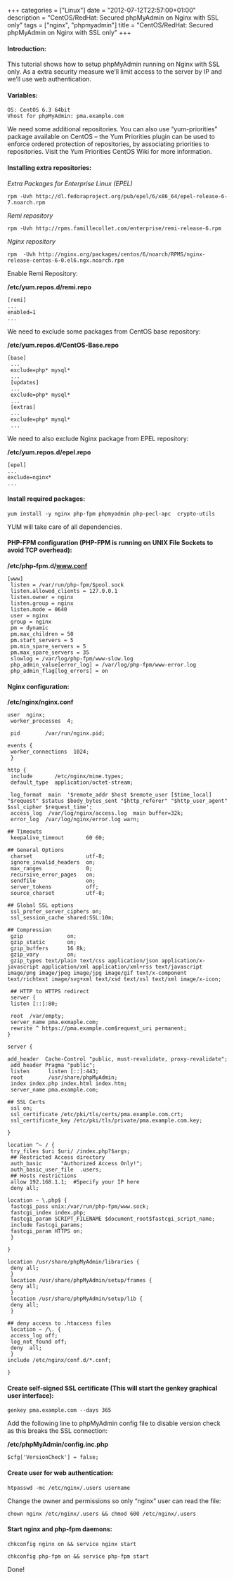 +++
categories = ["Linux"]
date = "2012-07-12T22:57:00+01:00"
description = "CentOS/RedHat: Secured phpMyAdmin on Nginx with SSL only"
tags = ["nginx", "phpmyadmin"]
title = "CentOS/RedHat: Secured phpMyAdmin on Nginx with SSL only"
+++

#### Introduction:

This tutorial shows how to setup phpMyAdmin running on Nginx with SSL only. As a extra security measure we’ll limit access to the server by IP and we’ll use web authentication.

#### Variables:

```
OS: CentOS 6.3 64bit
Vhost for phpMyAdmin: pma.example.com
```

We need some additional repositories. You can also use “yum-priorities” package available on CentOS – the Yum Priorities plugin can be used to enforce ordered protection of repositories, by associating priorities to repositories. Visit the Yum Priorities CentOS Wiki for more information.

#### Installing extra repositories:

*Extra Packages for Enterprise Linux (EPEL)*

    rpm -Uvh http://dl.fedoraproject.org/pub/epel/6/x86_64/epel-release-6-7.noarch.rpm

*Remi repository*

    rpm -Uvh http://rpms.famillecollet.com/enterprise/remi-release-6.rpm

*Nginx repository*

    rpm  -Uvh http://nginx.org/packages/centos/6/noarch/RPMS/nginx-release-centos-6-0.el6.ngx.noarch.rpm

Enable Remi Repository:

**/etc/yum.repos.d/remi.repo**

```
[remi]
...
enabled=1
...
```

We need to exclude some packages from CentOS base repository:

**/etc/yum.repos.d/CentOS-Base.repo**

```
[base]
 ...
 exclude=php* mysql*
 ...
 [updates]
 ...
 exclude=php* mysql*
 ...
 [extras]
 ...
 exclude=php* mysql*
 ...
```

We need to also exclude Nginx package from EPEL repository:

**/etc/yum.repos.d/epel.repo**

```
[epel]
...
exclude=nginx*
...
```

#### Install required packages:

    yum install -y nginx php-fpm phpmyadmin php-pecl-apc  crypto-utils

YUM will take care of all dependencies.

#### PHP-FPM configuration (PHP-FPM is running on UNIX File Sockets to avoid TCP overhead):

**/etc/php-fpm.d/www.conf**

```
[www]
 listen = /var/run/php-fpm/$pool.sock
 listen.allowed_clients = 127.0.0.1
 listen.owner = nginx
 listen.group = nginx
 listen.mode = 0640
 user = nginx
 group = nginx
 pm = dynamic
 pm.max_children = 50
 pm.start_servers = 5
 pm.min_spare_servers = 5
 pm.max_spare_servers = 35
 slowlog = /var/log/php-fpm/www-slow.log
 php_admin_value[error_log] = /var/log/php-fpm/www-error.log
 php_admin_flag[log_errors] = on
```

#### Nginx configuration:

**/etc/nginx/nginx.conf**

```
user  nginx;
 worker_processes  4;

 pid        /var/run/nginx.pid;

events {
 worker_connections  1024;
 }

http {
 include       /etc/nginx/mime.types;
 default_type  application/octet-stream;

 log_format  main  '$remote_addr $host $remote_user [$time_local] "$request" $status $body_bytes_sent "$http_referer" "$http_user_agent" $ssl_cipher $request_time';
 access_log  /var/log/nginx/access.log  main buffer=32k;
 error_log  /var/log/nginx/error.log warn;

## Timeouts
 keepalive_timeout       60 60;

## General Options
 charset                 utf-8;
 ignore_invalid_headers  on;
 max_ranges              0;
 recursive_error_pages   on;
 sendfile                on;
 server_tokens           off;
 source_charset          utf-8;

## Global SSL options
 ssl_prefer_server_ciphers on;
 ssl_session_cache shared:SSL:10m;

## Compression
 gzip              on;
 gzip_static       on;
 gzip_buffers      16 8k;
 gzip_vary         on;
 gzip_types text/plain text/css application/json application/x-javascript application/xml application/xml+rss text/javascript image/png image/jpeg image/jpg image/gif text/x-component text/richtext image/svg+xml text/xsd text/xsl text/xml image/x-icon;

 ## HTTP to HTTPS redirect
 server {
 listen [::]:80;

 root  /var/empty;
 server_name pma.exmaple.com;
 rewrite ^ https://pma.example.com$request_uri permanent;
}

server {

add_header  Cache-Control "public, must-revalidate, proxy-revalidate";
 add_header Pragma "public";
 listen      listen [::]:443;
 root        /usr/share/phpMyAdmin;
 index index.php index.html index.htm;
 server_name pma.example.com;

## SSL Certs
 ssl on;
 ssl_certificate /etc/pki/tls/certs/pma.example.com.crt;
 ssl_certificate_key /etc/pki/tls/private/pma.example.com.key;

}

location ^~ / {
 try_files $uri $uri/ /index.php?$args;
 ## Restricted Access directory
 auth_basic      "Authorized Access Only!";
 auth_basic_user_file  .users;
 ## Hosts restrictions
 allow 192.168.1.1;  #Specify your IP here
 deny all;

location ~ \.php$ {
 fastcgi_pass unix:/var/run/php-fpm/www.sock;
 fastcgi_index index.php;
 fastcgi_param SCRIPT_FILENAME $document_root$fastcgi_script_name;
 include fastcgi_params;
 fastcgi_param HTTPS on;
 }

}

location /usr/share/phpMyAdmin/libraries {
 deny all;
 }
 location /usr/share/phpMyAdmin/setup/frames {
 deny all;
 }
 location /usr/share/phpMyAdmin/setup/lib {
 deny all;
 }

## deny access to .htaccess files
 location ~ /\. {
 access_log off;
 log_not_found off;
 deny  all;
 }
include /etc/nginx/conf.d/*.conf;

}
```

#### Create self-signed SSL certificate (This will start the genkey graphical user interface):

    genkey pma.example.com --days 365

Add the following line to phpMyAdmin config file to disable version check as this breaks the SSL connection:

**/etc/phpMyAdmin/config.inc.php**

    $cfg['VersionCheck'] = false;

#### Create user for web authentication:

    htpasswd -mc /etc/nginx/.users username

Change the owner and permissions so only “nginx” user can read the file:

    chown nginx /etc/nginx/.users && chmod 600 /etc/nginx/.users

#### Start nginx and php-fpm daemons:

    chkconfig nginx on && service nginx start

    chkconfig php-fpm on && service php-fpm start

Done!

